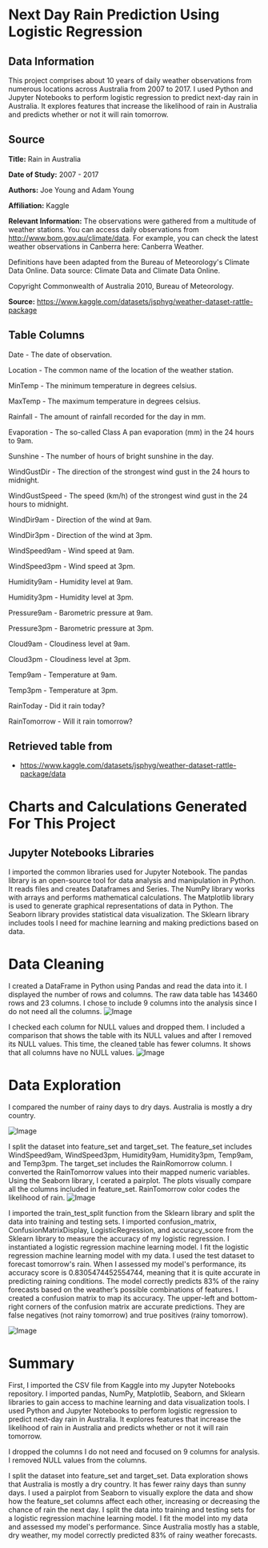 # Next Day Rain Prediction Using Logistic Regression
## Data Information
This project comprises about 10 years of daily weather observations from numerous locations across Australia from 2007 to 2017. I used Python and Jupyter Notebooks to perform logistic regression to predict next-day rain in Australia. It explores features that increase the likelihood of rain in Australia and predicts whether or not it will rain tomorrow.

## Source
**Title:** Rain in Australia

**Date of Study:** 2007 - 2017

**Authors:** Joe Young and Adam Young

**Affiliation:** Kaggle

**Relevant Information:**
The observations were gathered from a multitude of weather stations. You can access daily observations from http://www.bom.gov.au/climate/data.
For example, you can check the latest weather observations in Canberra here: Canberra Weather.

Definitions have been adapted from the Bureau of Meteorology's Climate Data Online.
Data source: Climate Data and Climate Data Online.

Copyright Commonwealth of Australia 2010, Bureau of Meteorology.

**Source:** https://www.kaggle.com/datasets/jsphyg/weather-dataset-rattle-package

## Table Columns
Date - The date of observation.

Location - The common name of the location of the weather station.

MinTemp - The minimum temperature in degrees celsius.

MaxTemp - The maximum temperature in degrees celsius.

Rainfall - The amount of rainfall recorded for the day in mm.

Evaporation - The so-called Class A pan evaporation (mm) in the 24 hours to 9am.

Sunshine - The number of hours of bright sunshine in the day.

WindGustDir - The direction of the strongest wind gust in the 24 hours to midnight.

WindGustSpeed - The speed (km/h) of the strongest wind gust in the 24 hours to midnight.

WindDir9am - Direction of the wind at 9am.

WindDir3pm - Direction of the wind at 3pm.

WindSpeed9am - Wind speed at 9am.

WindSpeed3pm - Wind speed at 3pm.

Humidity9am - Humidity level at 9am.

Humidity3pm - Humidity level at 3pm.

Pressure9am - Barometric pressure at 9am.

Pressure3pm - Barometric pressure at 3pm.

Cloud9am - Cloudiness level at 9am.

Cloud3pm - Cloudiness level at 3pm.

Temp9am - Temperature at 9am.

Temp3pm - Temperature at 3pm.

RainToday - Did it rain today?

RainTomorrow - Will it rain tomorrow?

## Retrieved table from
- https://www.kaggle.com/datasets/jsphyg/weather-dataset-rattle-package/data

# Charts and Calculations Generated For This Project

## Jupyter Notebooks Libraries
I imported the common libraries used for Jupyter Notebook. The pandas library is an open-source tool for data analysis and manipulation in Python. It reads files and creates Dataframes and Series. The NumPy library works with arrays and performs mathematical calculations. The Matplotlib library is used to generate graphical representations of data in Python. The Seaborn library provides statistical data visualization. The Sklearn library includes tools I need for machine learning and making predictions based on data.

# Data Cleaning
I created a DataFrame in Python using Pandas and read the data into it. I displayed the number of rows and columns. The raw data table has 143460 rows and 23 columns. I chose to include 9 columns into the analysis since I do not need all the columns.
![Image](https://github.com/SMarbella/Next-Day-Rain-Prediction-Using-Logistic-Regression/blob/main/Data%20Cleaning/Number%20of%20Null%20Values.png)

I checked each column for NULL values and dropped them. I included a comparison that shows the table with its NULL values and after I removed its NULL values. This time, the cleaned table has fewer columns. It shows that all columns have no NULL values.
![Image](https://github.com/SMarbella/Next-Day-Rain-Prediction-Using-Logistic-Regression/blob/main/Data%20Cleaning/Before%20and%20After%20Removing%20Nulls.png)

# Data Exploration
I compared the number of rainy days to dry days. Australia is mostly a dry country.

![Image](https://github.com/SMarbella/Next-Day-Rain-Prediction-Using-Logistic-Regression/blob/main/Data%20Exploration/Australia%20is%20Mostly%20Not%20Rainy.png)

I split the dataset into feature_set and target_set. The feature_set includes WindSpeed9am, WindSpeed3pm, Humidity9am, Humidity3pm, Temp9am, and Temp3pm. The target_set includes the RainRomorrow column. I converted the RainTomorrow values into their mapped numeric variables. Using the Seaborn library, I cerated a pairplot. The plots visually compare all the columns included in feature_set. RainTomorrow color codes the likelihood of rain.
![Image](https://github.com/SMarbella/Next-Day-Rain-Prediction-Using-Logistic-Regression/blob/main/Data%20Exploration/Pairplot.png)

I imported the train_test_split function from the Sklearn library and split the data into training and testing sets. I imported confusion_matrix, ConfusionMatrixDisplay, LogisticRegression, and accuracy_score from the Sklearn library to measure the accuracy of my logistic regression. I instantiated a logistic regression machine learning model. I fit the logistic regression machine learning model with my data. I used the test dataset to forecast tomorrow's rain. When I assessed my model's performance, its accuracy score is 0.8305474452554744, meaning that it is quite accurate in predicting raining conditions. The model correctly predicts 83% of the rainy forecasts based on the weather’s possible combinations of features. I created a confusion matrix to map its accuracy. The upper-left and bottom-right corners of the confusion matrix are accurate predictions. They are false negatives (not rainy tomorrow) and true positives (rainy tomorrow).

![Image](https://github.com/SMarbella/Next-Day-Rain-Prediction-Using-Logistic-Regression/blob/main/Data%20Exploration/Confusion%20Matrix%20Accuracy.png)

# Summary
First, I imported the CSV file from Kaggle into my Jupyter Notebooks repository. I imported pandas, NumPy, Matplotlib, Seaborn, and Sklearn libraries to gain access to machine learning and data visualization tools. I used Python and Jupyter Notebooks to perform logistic regression to predict next-day rain in Australia. It explores features that increase the likelihood of rain in Australia and predicts whether or not it will rain tomorrow. 

I dropped the columns I do not need and focused on 9 columns for analysis. I removed NULL values from the columns.

I split the dataset into feature_set and target_set. Data exploration shows that Australia is mostly a dry country. It has fewer rainy days than sunny days. I used a pairplot from Seaborn to visually explore the data and show how the feature_set columns affect each other, increasing or decreasing the chance of rain the next day. I split the data into training and testing sets for a logistic regression machine learning model. I fit the model into my data and assessed my model's performance. Since Australia mostly has a stable, dry weather, my model correctly predicted 83% of rainy weather forecasts.
